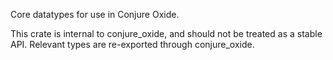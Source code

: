 Core datatypes for use in Conjure Oxide.

This crate is internal to conjure_oxide, and should not be treated as a stable
API. Relevant types are re-exported through conjure_oxide.
